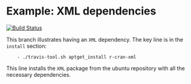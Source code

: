 Example: XML dependencies
==========================
[![Build Status](https://travis-ci.org/csgillespie/travis-examples.png?branch=xml)](https://travis-ci.org/csgillespie/travis-examples)

This branch illustrates having an `XML` dependency. The key line is in the `install` section:

```
    - ./travis-tool.sh aptget_install r-cran-xml 
```

This line installs the `XML` package from the ubuntu repository with all the necessary dependencies.
